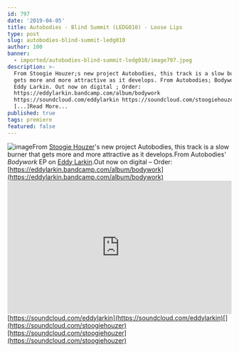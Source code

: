 ```yaml
---
id: 797
date: '2019-04-05'
title: Autobodies - Blind Summit (LEDG010) - Loose Lips
type: post
slug: autobodies-blind-summit-ledg010
author: 100
banner:
  - imported/autobodies-blind-summit-ledg010/image797.jpeg
description: >-
  From Stoogie Houzer;s new project Autobodies, this track is a slow burner that
  gets more and more attractive as it develops. From Autobodies; Bodywork EP on
  Eddy Larkin. Out now on digital ; Order:
  https://eddylarkin.bandcamp.com/album/bodywork
  https://soundcloud.com/eddylarkin https://soundcloud.com/stoogiehouzer
  [...]Read More...
published: true
tags: premiere
featured: false
---
```

![image](../imported/autobodies-blind-summit-ledg010/image797.jpeg)From [Stoogie Houzer](https://s2ghzr.bandcamp.com/)'s new project Autobodies, this track is a slow burner that gets more and more attractive as it develops.From Autobodies' _Bodywork_ EP on [Eddy Larkin](https://www.eddylarkin.com/).Out now on digital – Order: [](https://eddylarkin.bandcamp.com/album/bodywork)[https://eddylarkin.bandcamp.com/album/bodywork](https://eddylarkin.bandcamp.com/album/bodywork)<iframe width='100%' height='300' scrolling='no' frameborder='no' allow='autoplay' src='https://w.soundcloud.com/player/?url=https%3A//api.soundcloud.com/tracks/601486521&color=%23ff5500&auto_play=false&hide_related=false&show_comments=true&show_user=true&show_reposts=false&show_teaser=true'></iframe>[https://soundcloud.com/eddylarkin](https://soundcloud.com/eddylarkin)[](https://soundcloud.com/stoogiehouzer)[https://soundcloud.com/stoogiehouzer](https://soundcloud.com/stoogiehouzer)